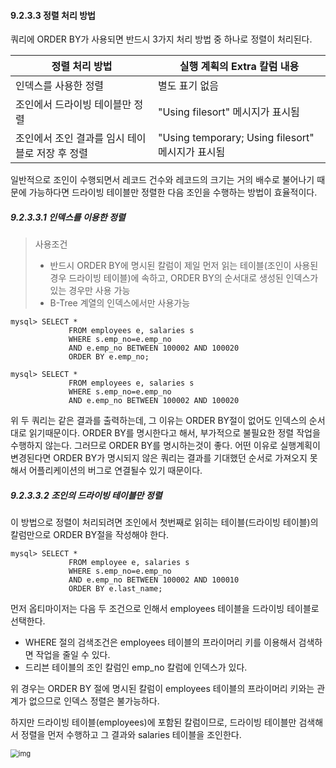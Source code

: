 #### 9.2.3.3 정렬 처리 방법

쿼리에 ORDER BY가 사용되면 반드시 3가지 처리 방법 중 하나로 정렬이 처리된다.

| 정렬 처리 방법       | 실행 계획의 Extra 칼럼 내용 |
| -------------------- | --------------------------- |
| 인덱스를 사용한 정렬 | 별도 표기 없음              |
| 조인에서 드라이빙 테이블만 정렬 | "Using filesort" 메시지가 표시됨|
| 조인에서 조인 결과를 임시 테이블로 저장 후 정렬 | "Using temporary; Using filesort" 메시지가 표시됨|

일반적으로 조인이 수행되면서 레코드 건수와 레코드의 크기는 거의 배수로 불어나기 때문에 가능하다면 드라이빙 테이블만 정렬한 다음 조인을 수행하는 방법이 효율적이다.



##### 9.2.3.3.1 인덱스를 이용한 정렬

> 사용조건
>
> - 반드시 ORDER BY에 명시된 칼럼이 제일 먼저 읽는 테이블(조인이 사용된 경우 드라이빙 테이블)에 속하고, ORDER BY의 순서대로 생성된 인덱스가 있는 경우만 사용 가능
> - B-Tree 계열의 인덱스에서만 사용가능

```mysql
mysql> SELECT * 
			 FROM employees e, salaries s
			 WHERE s.emp_no=e.emp_no
			 AND e.emp_no BETWEEN 100002 AND 100020
			 ORDER BY e.emp_no;
			 
mysql> SELECT *
			 FROM employees e, salaries s
			 WHERE s.emp_no=e.emp_no
			 AND e.emp_no BETWEEN 100002 AND 100020
```

위 두 쿼리는 같은 결과를 출력하는데, 그 이유는 ORDER BY절이 없어도 인덱스의 순서대로 읽기때문이다. ORDER BY를 명시한다고 해서, 부가적으로 불필요한 정렬 작업을 수행하지 않는다. 그러므로 ORDER BY를 명시하는것이 좋다. 어떤 이유로 실행계획이 변경된다면 ORDER BY가 명시되지 않은 쿼리는 결과를 기대했던 순서로 가져오지 못해서 어플리케이션의 버그로 연결될수 있기 때문이다.



##### 9.2.3.3.2 조인의 드라이빙 테이블만 정렬

이 방법으로 정렬이 처리되려면 조인에서 첫번째로 읽히는 테이블(드라이빙 테이블)의 칼럼만으로 ORDER BY절을 작성해야 한다.

``` mysql
mysql> SELECT *
			 FROM employee e, salaries s
			 WHERE s.emp_no=e.emp_no
			 AND e.emp_no BETWEEN 100002 AND 100010
			 ORDER BY e.last_name;
```

먼저 옵티마이저는 다음 두 조건으로 인해서 employees 테이블을 드라이빙 테이블로 선택한다.

- WHERE 절의 검색조건은 employees 테이블의 프라이머리 키를 이용해서 검색하면 작업을 줄일 수 있다.
- 드리븐 테이블의 조인 칼럼인 emp_no 칼럼에 인덱스가 있다.

위 경우는 ORDER BY 절에 명시된 칼럼이 employees 테이블의 프라이머리 키와는 관계가 없으므로 인덱스 정렬은 불가능하다.

하지만 드라이빙 테이블(employees)에 포함된 칼럼이므로, 드라이빙 테이블만 검색해서 정렬을 먼저 수행하고 그 결과와 salaries 테이블을 조인한다.

<img src="https://media.vlpt.us/images/jsj3282/post/46a91502-b2c8-4a59-8e7b-0ec5910f9eae/image.png" alt="img" style="zoom:80%;" />
